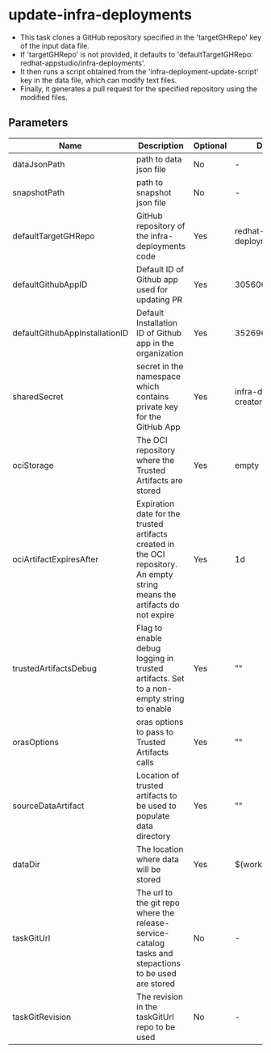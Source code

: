 # update-infra-deployments

* This task clones a GitHub repository specified in the 'targetGHRepo' key of the input data file.
* If 'targetGHRepo' is not provided, it defaults to 'defaultTargetGHRepo: redhat-appstudio/infra-deployments'.
* It then runs a script obtained from the 'infra-deployment-update-script' key in the data file,
  which can modify text files.
* Finally, it generates a pull request for the specified repository using the modified files.

## Parameters

| Name                           | Description                                                                                                                | Optional | Default value                      |
|--------------------------------|----------------------------------------------------------------------------------------------------------------------------|----------|------------------------------------|
| dataJsonPath                   | path to data json file                                                                                                     | No       | -                                  |
| snapshotPath                   | path to snapshot json file                                                                                                 | No       | -                                  |
| defaultTargetGHRepo            | GitHub repository of the infra-deployments code                                                                            | Yes      | redhat-appstudio/infra-deployments |
| defaultGithubAppID             | Default ID of Github app used for updating PR                                                                              | Yes      | 305606                             |
| defaultGithubAppInstallationID | Default Installation ID of Github app in the organization                                                                  | Yes      | 35269675                           |
| sharedSecret                   | secret in the namespace which contains private key for the GitHub App                                                      | Yes      | infra-deployments-pr-creator       |
| ociStorage                     | The OCI repository where the Trusted Artifacts are stored                                                                  | Yes      | empty                              |
| ociArtifactExpiresAfter        | Expiration date for the trusted artifacts created in the OCI repository. An empty string means the artifacts do not expire | Yes      | 1d                                 |
| trustedArtifactsDebug          | Flag to enable debug logging in trusted artifacts. Set to a non-empty string to enable                                     | Yes      | ""                                 |
| orasOptions                    | oras options to pass to Trusted Artifacts calls                                                                            | Yes      | ""                                 |
| sourceDataArtifact             | Location of trusted artifacts to be used to populate data directory                                                        | Yes      | ""                                 |
| dataDir                        | The location where data will be stored                                                                                     | Yes      | $(workspaces.data.path)            |
| taskGitUrl                     | The url to the git repo where the release-service-catalog tasks and stepactions to be used are stored                      | No       | -                                  |
| taskGitRevision                | The revision in the taskGitUrl repo to be used                                                                             | No       | -                                  |
